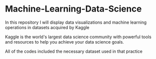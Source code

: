 # Machine-Learning-Data-Science

In this repository I will display data visualizations and machine learning operations in datasets acquired by Kaggle

Kaggle is the world's largest data science community with powerful tools and resources to help you achieve your data science goals.

All of the codes included the necessary dataset used in that practice

